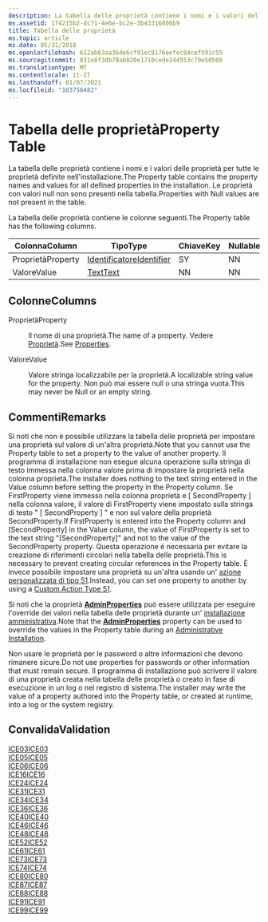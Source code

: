 ```yaml
---
description: La tabella delle proprietà contiene i nomi e i valori delle proprietà per tutte le proprietà definite nell'installazione. Le proprietà con valori null non sono presenti nella tabella.
ms.assetid: 1f4215b2-dc71-4e6e-bc2e-3b43316806b9
title: Tabella delle proprietà
ms.topic: article
ms.date: 05/31/2018
ms.openlocfilehash: 612ab63aa36de6cf91ec8176eefec84cef591c55
ms.sourcegitcommit: 831e8f3db78ab820e1710cede244553c70e50500
ms.translationtype: MT
ms.contentlocale: it-IT
ms.lasthandoff: 01/07/2021
ms.locfileid: "103756482"
---
```

# <a name="property-table"></a><span data-ttu-id="5b83c-104">Tabella delle proprietà</span><span class="sxs-lookup"><span data-stu-id="5b83c-104">Property Table</span></span>

<span data-ttu-id="5b83c-105">La tabella delle proprietà contiene i nomi e i valori delle proprietà per tutte le proprietà definite nell'installazione.</span><span class="sxs-lookup"><span data-stu-id="5b83c-105">The Property table contains the property names and values for all defined properties in the installation.</span></span> <span data-ttu-id="5b83c-106">Le proprietà con valori null non sono presenti nella tabella.</span><span class="sxs-lookup"><span data-stu-id="5b83c-106">Properties with Null values are not present in the table.</span></span>

<span data-ttu-id="5b83c-107">La tabella delle proprietà contiene le colonne seguenti.</span><span class="sxs-lookup"><span data-stu-id="5b83c-107">The Property table has the following columns.</span></span>



| <span data-ttu-id="5b83c-108">Colonna</span><span class="sxs-lookup"><span data-stu-id="5b83c-108">Column</span></span>   | <span data-ttu-id="5b83c-109">Tipo</span><span class="sxs-lookup"><span data-stu-id="5b83c-109">Type</span></span>                         | <span data-ttu-id="5b83c-110">Chiave</span><span class="sxs-lookup"><span data-stu-id="5b83c-110">Key</span></span> | <span data-ttu-id="5b83c-111">Nullable</span><span class="sxs-lookup"><span data-stu-id="5b83c-111">Nullable</span></span> |
|----------|------------------------------|-----|----------|
| <span data-ttu-id="5b83c-112">Proprietà</span><span class="sxs-lookup"><span data-stu-id="5b83c-112">Property</span></span> | [<span data-ttu-id="5b83c-113">Identificatore</span><span class="sxs-lookup"><span data-stu-id="5b83c-113">Identifier</span></span>](identifier.md) | <span data-ttu-id="5b83c-114">S</span><span class="sxs-lookup"><span data-stu-id="5b83c-114">Y</span></span>   | <span data-ttu-id="5b83c-115">N</span><span class="sxs-lookup"><span data-stu-id="5b83c-115">N</span></span>        |
| <span data-ttu-id="5b83c-116">Valore</span><span class="sxs-lookup"><span data-stu-id="5b83c-116">Value</span></span>    | [<span data-ttu-id="5b83c-117">Text</span><span class="sxs-lookup"><span data-stu-id="5b83c-117">Text</span></span>](text.md)             | <span data-ttu-id="5b83c-118">N</span><span class="sxs-lookup"><span data-stu-id="5b83c-118">N</span></span>   | <span data-ttu-id="5b83c-119">N</span><span class="sxs-lookup"><span data-stu-id="5b83c-119">N</span></span>        |



 

## <a name="columns"></a><span data-ttu-id="5b83c-120">Colonne</span><span class="sxs-lookup"><span data-stu-id="5b83c-120">Columns</span></span>

<dl> <dt>

<span data-ttu-id="5b83c-121"><span id="Property"></span><span id="property"></span><span id="PROPERTY"></span>Proprietà</span><span class="sxs-lookup"><span data-stu-id="5b83c-121"><span id="Property"></span><span id="property"></span><span id="PROPERTY"></span>Property</span></span>
</dt> <dd>

<span data-ttu-id="5b83c-122">Il nome di una proprietà.</span><span class="sxs-lookup"><span data-stu-id="5b83c-122">The name of a property.</span></span> <span data-ttu-id="5b83c-123">Vedere [Proprietà](properties.md).</span><span class="sxs-lookup"><span data-stu-id="5b83c-123">See [Properties](properties.md).</span></span>

</dd> <dt>

<span data-ttu-id="5b83c-124"><span id="Value"></span><span id="value"></span><span id="VALUE"></span>Valore</span><span class="sxs-lookup"><span data-stu-id="5b83c-124"><span id="Value"></span><span id="value"></span><span id="VALUE"></span>Value</span></span>
</dt> <dd>

<span data-ttu-id="5b83c-125">Valore stringa localizzabile per la proprietà.</span><span class="sxs-lookup"><span data-stu-id="5b83c-125">A localizable string value for the property.</span></span> <span data-ttu-id="5b83c-126">Non può mai essere null o una stringa vuota.</span><span class="sxs-lookup"><span data-stu-id="5b83c-126">This may never be Null or an empty string.</span></span>

</dd> </dl>

## <a name="remarks"></a><span data-ttu-id="5b83c-127">Commenti</span><span class="sxs-lookup"><span data-stu-id="5b83c-127">Remarks</span></span>

<span data-ttu-id="5b83c-128">Si noti che non è possibile utilizzare la tabella delle proprietà per impostare una proprietà sul valore di un'altra proprietà.</span><span class="sxs-lookup"><span data-stu-id="5b83c-128">Note that you cannot use the Property table to set a property to the value of another property.</span></span> <span data-ttu-id="5b83c-129">Il programma di installazione non esegue alcuna operazione sulla stringa di testo immessa nella colonna valore prima di impostare la proprietà nella colonna proprietà.</span><span class="sxs-lookup"><span data-stu-id="5b83c-129">The installer does nothing to the text string entered in the Value column before setting the property in the Property column.</span></span> <span data-ttu-id="5b83c-130">Se FirstProperty viene immesso nella colonna proprietà e \[ SecondProperty \] nella colonna valore, il valore di FirstProperty viene impostato sulla stringa di testo " \[ SecondProperty \] " e non sul valore della proprietà SecondProperty.</span><span class="sxs-lookup"><span data-stu-id="5b83c-130">If FirstProperty is entered into the Property column and \[SecondProperty\] in the Value column, the value of FirstProperty is set to the text string "\[SecondProperty\]" and not to the value of the SecondProperty property.</span></span> <span data-ttu-id="5b83c-131">Questa operazione è necessaria per evitare la creazione di riferimenti circolari nella tabella delle proprietà.</span><span class="sxs-lookup"><span data-stu-id="5b83c-131">This is necessary to prevent creating circular references in the Property table.</span></span> <span data-ttu-id="5b83c-132">È invece possibile impostare una proprietà su un'altra usando un' [azione personalizzata di tipo 51](custom-action-type-51.md).</span><span class="sxs-lookup"><span data-stu-id="5b83c-132">Instead, you can set one property to another by using a [Custom Action Type 51](custom-action-type-51.md).</span></span>

<span data-ttu-id="5b83c-133">Si noti che la proprietà [**AdminProperties**](adminproperties.md) può essere utilizzata per eseguire l'override dei valori nella tabella delle proprietà durante un' [installazione amministrativa](administrative-installation.md).</span><span class="sxs-lookup"><span data-stu-id="5b83c-133">Note that the [**AdminProperties**](adminproperties.md) property can be used to override the values in the Property table during an [Administrative Installation](administrative-installation.md).</span></span>

<span data-ttu-id="5b83c-134">Non usare le proprietà per le password o altre informazioni che devono rimanere sicure.</span><span class="sxs-lookup"><span data-stu-id="5b83c-134">Do not use properties for passwords or other information that must remain secure.</span></span> <span data-ttu-id="5b83c-135">Il programma di installazione può scrivere il valore di una proprietà creata nella tabella delle proprietà o creato in fase di esecuzione in un log o nel registro di sistema.</span><span class="sxs-lookup"><span data-stu-id="5b83c-135">The installer may write the value of a property authored into the Property table, or created at runtime, into a log or the system registry.</span></span>

## <a name="validation"></a><span data-ttu-id="5b83c-136">Convalida</span><span class="sxs-lookup"><span data-stu-id="5b83c-136">Validation</span></span>

<dl>

[<span data-ttu-id="5b83c-137">ICE03</span><span class="sxs-lookup"><span data-stu-id="5b83c-137">ICE03</span></span>](ice03.md)  
[<span data-ttu-id="5b83c-138">ICE05</span><span class="sxs-lookup"><span data-stu-id="5b83c-138">ICE05</span></span>](ice05.md)  
[<span data-ttu-id="5b83c-139">ICE06</span><span class="sxs-lookup"><span data-stu-id="5b83c-139">ICE06</span></span>](ice06.md)  
[<span data-ttu-id="5b83c-140">ICE16</span><span class="sxs-lookup"><span data-stu-id="5b83c-140">ICE16</span></span>](ice16.md)  
[<span data-ttu-id="5b83c-141">ICE24</span><span class="sxs-lookup"><span data-stu-id="5b83c-141">ICE24</span></span>](ice24.md)  
[<span data-ttu-id="5b83c-142">ICE31</span><span class="sxs-lookup"><span data-stu-id="5b83c-142">ICE31</span></span>](ice31.md)  
[<span data-ttu-id="5b83c-143">ICE34</span><span class="sxs-lookup"><span data-stu-id="5b83c-143">ICE34</span></span>](ice34.md)  
[<span data-ttu-id="5b83c-144">ICE36</span><span class="sxs-lookup"><span data-stu-id="5b83c-144">ICE36</span></span>](ice36.md)  
[<span data-ttu-id="5b83c-145">ICE40</span><span class="sxs-lookup"><span data-stu-id="5b83c-145">ICE40</span></span>](ice40.md)  
[<span data-ttu-id="5b83c-146">ICE46</span><span class="sxs-lookup"><span data-stu-id="5b83c-146">ICE46</span></span>](ice46.md)  
[<span data-ttu-id="5b83c-147">ICE48</span><span class="sxs-lookup"><span data-stu-id="5b83c-147">ICE48</span></span>](ice48.md)  
[<span data-ttu-id="5b83c-148">ICE52</span><span class="sxs-lookup"><span data-stu-id="5b83c-148">ICE52</span></span>](ice52.md)  
[<span data-ttu-id="5b83c-149">ICE61</span><span class="sxs-lookup"><span data-stu-id="5b83c-149">ICE61</span></span>](ice61.md)  
[<span data-ttu-id="5b83c-150">ICE73</span><span class="sxs-lookup"><span data-stu-id="5b83c-150">ICE73</span></span>](ice73.md)  
[<span data-ttu-id="5b83c-151">ICE74</span><span class="sxs-lookup"><span data-stu-id="5b83c-151">ICE74</span></span>](ice74.md)  
[<span data-ttu-id="5b83c-152">ICE80</span><span class="sxs-lookup"><span data-stu-id="5b83c-152">ICE80</span></span>](ice80.md)  
[<span data-ttu-id="5b83c-153">ICE87</span><span class="sxs-lookup"><span data-stu-id="5b83c-153">ICE87</span></span>](ice87.md)  
[<span data-ttu-id="5b83c-154">ICE88</span><span class="sxs-lookup"><span data-stu-id="5b83c-154">ICE88</span></span>](ice88.md)  
[<span data-ttu-id="5b83c-155">ICE91</span><span class="sxs-lookup"><span data-stu-id="5b83c-155">ICE91</span></span>](ice91.md)  
[<span data-ttu-id="5b83c-156">ICE99</span><span class="sxs-lookup"><span data-stu-id="5b83c-156">ICE99</span></span>](ice99.md)  
</dl>

 

 



